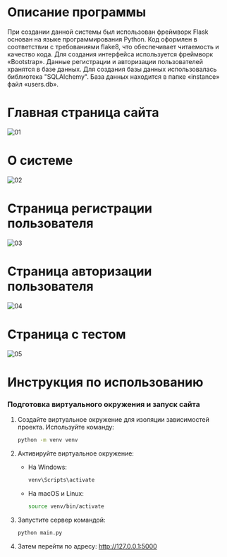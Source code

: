 # Описание программы
При создании данной системы был использован фреймворк Flask основан на языке программирования Python. Код оформлен в соответствии с требованиями flake8, что обеспечивает читаемость и качество кода.
Для создания интерфейса используется фреймворк «Bootstrap». Данные регистрации и авторизации пользователей хранятся в базе данных. Для создания базы данных использовалась библиотека "SQLAlchemy". База данных находится в папке «instance» файл «users.db».
# Главная страница сайта <br />
![01](https://github.com/Fetkulingr/test-for-students.ru/assets/103204349/2c0bda54-64f1-4caa-9b58-56e0e6086a46)
# О системе <br />
![02](https://github.com/Fetkulingr/test-for-students.ru/assets/103204349/7d5318aa-4f45-4ad3-a009-5a400de16761)
# Страница регистрации пользователя <br />
![03](https://github.com/Fetkulingr/test-for-students.ru/assets/103204349/b326a1af-5874-4d89-9a54-fb0dfb1e2de0)
# Страница авторизации пользователя <br />
![04](https://github.com/Fetkulingr/test-for-students.ru/assets/103204349/4f8c7610-c9aa-4bca-9a9c-0f59d4605a74)
# Страница с тестом <br />
![05](https://github.com/Fetkulingr/test-for-students.ru/assets/103204349/33c7549b-c8c8-421e-9f93-941c23cfc5e8)
# Инструкция по использованию
### Подготовка виртуального окружения и запуск сайта

1. Создайте виртуальное окружение для изоляции зависимостей проекта. 
   Используйте команду:
   ```bash
   python -m venv venv
   ```

2. Активируйте виртуальное окружение:
   - На Windows:
     ```bash
     venv\Scripts\activate
     ```
   - На macOS и Linux:
     ```bash
     source venv/bin/activate
     ```
3. Запустите сервер командой:
   ```bash
   python main.py
   ```
4.  Затем перейти по адресу: http://127.0.0.1:5000
